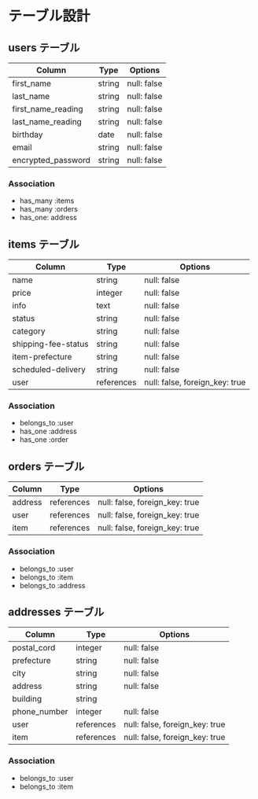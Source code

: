 # テーブル設計

## users テーブル

| Column             | Type   | Options     |
| ------------------ | ------ | ----------- |
| first_name         | string | null: false |
| last_name          | string | null: false |
| first_name_reading | string | null: false |
| last_name_reading  | string | null: false |
| birthday           | date   | null: false |
| email              | string | null: false |
| encrypted_password | string | null: false |

### Association

- has_many :items
- has_many :orders
- has_one: address

## items テーブル

| Column               | Type       | Options                        |
| -------------------- | ---------- | ------------------------------ |
| name                 | string     | null: false                    |
| price                | integer    | null: false                    |
| info                 | text       | null: false                    |
| status               | string     | null: false                    |
| category             | string     | null: false                    |
| shipping-fee-status  | string     | null: false                    |
| item-prefecture      | string     | null: false                    |
| scheduled-delivery   | string     | null: false                    |
| user                 | references | null: false, foreign_key: true |

### Association

- belongs_to :user
- has_one :address
- has_one :order

## orders テーブル

| Column      | Type       | Options                        |
| ----------- | ---------- | ------------------------------ |
| address     | references | null: false, foreign_key: true |
| user        | references | null: false, foreign_key: true |
| item        | references | null: false, foreign_key: true |

### Association

- belongs_to :user
- belongs_to :item
- belongs_to :address

## addresses テーブル

| Column           | Type       | Options                        |
| ---------------- | ---------- | ------------------------------ |
| postal_cord      | integer    | null: false                    |
| prefecture       | string     | null: false                    |
| city             | string     | null: false                    |
| address          | string     | null: false                    |
| building         | string     |                                |
| phone_number     | integer    | null: false                    |
| user             | references | null: false, foreign_key: true |
| item             | references | null: false, foreign_key: true |

### Association

- belongs_to :user
- belongs_to :item